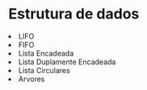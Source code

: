 # Estrutura de dados
<body>
<li> LIFO </li>
<li> FIFO </li>
<li> Lista Encadeada </li>
<li> Lista Duplamente Encadeada </li>
<li> Lista Circulares </li>
<li> Arvores </li>
</body>
